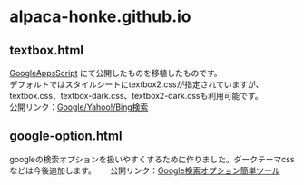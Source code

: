 # alpaca-honke.github.io  
## textbox.html  
[GoogleAppsScript](https://script.google.com/macros/s/AKfycbwWqsiOJEIj-DfRByZILn7Z3B0Cp0lxdr824AM-thRM5VQ84Hf9tyiJ28z_TAWcK_xMSw/exec) にて公開したものを移植したものです。  
デフォルトではスタイルシートにtextbox2.cssが指定されていますが、textbox.css、textbox-dark.css、textbox2-dark.cssも利用可能です。  
公開リンク：[Google/Yahoo!/Bing検索](https://alpaca-honke.github.io/textbox.html)  
## google-option.html  
googleの検索オプションを扱いやすくするために作りました。ダークテーマcssなどは今後追加します。　　
公開リンク：[Google検索オプション簡単ツール](https://alpaca-honke.github.io/google-option.html)
